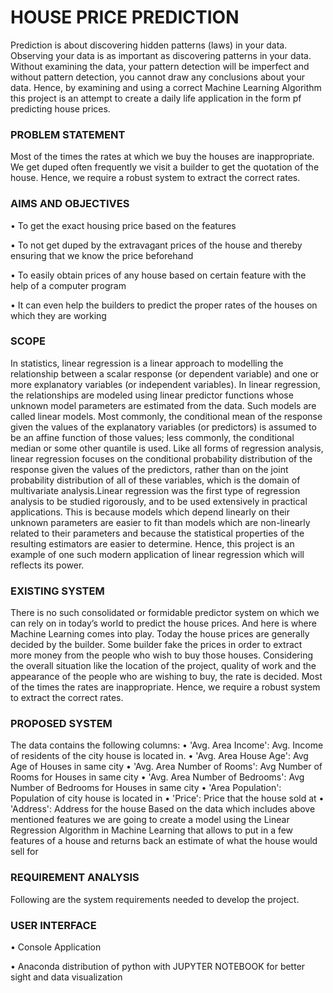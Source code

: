 # HOUSE PRICE PREDICTION

Prediction is about discovering hidden patterns (laws) in your data. Observing your data is as important as discovering patterns in your data. Without examining the data, your pattern detection will be imperfect and without pattern detection, you cannot draw any conclusions about your data. Hence, by examining and using a correct Machine Learning Algorithm this project is an attempt to create a daily life application in the form pf predicting house prices.

### PROBLEM STATEMENT
Most of the times the rates at which we buy the houses are inappropriate. We get duped often frequently we visit a builder to get the quotation of the house. Hence, we require a robust system to extract the correct rates.

### AIMS AND OBJECTIVES
•	To get the exact housing price based on the features

•	To not get duped by the extravagant prices of the house and thereby ensuring that we know the price beforehand

•	To easily obtain prices of any house based on certain feature with the help of a computer program

•	It can even help the builders to predict the proper rates of the houses on which they are working
 

### SCOPE
In statistics, linear regression is a linear approach to modelling the relationship between a scalar response (or dependent variable) and one or more explanatory variables (or independent variables).  In linear regression, the relationships are modeled using linear predictor functions whose unknown model parameters are estimated from the data. Such models are called linear models.  Most commonly, the conditional mean of the response given the values of the explanatory variables (or predictors) is assumed to be an affine function of those values; less commonly, the conditional median or some other quantile is used. Like all forms of regression analysis, linear regression focuses on the conditional probability distribution of the response given the values of the predictors, rather than on the joint probability distribution of all of these variables, which is the domain of multivariate analysis.Linear regression was the first type of regression analysis to be studied rigorously, and to be used extensively in practical applications. This is because models which depend linearly on their unknown parameters are easier to fit than models which are non-linearly related to their parameters and because the statistical properties of the resulting estimators are easier to determine.
Hence, this project is an example of one such modern application of linear regression which will reflects its power.


### EXISTING SYSTEM
There is no such consolidated or formidable predictor system on which we can rely on in today’s world to predict the house prices. And here is where Machine Learning comes into play. Today the house prices are generally decided by the builder. Some builder fake the prices in order to extract more money from the people who wish to buy those houses. Considering the overall situation like the location of the project, quality of work and the appearance of the people who are wishing to buy, the rate is decided. Most of the times the rates are inappropriate. Hence, we require a robust system to extract the correct rates.
	
### PROPOSED SYSTEM
The data contains the following columns:
•	'Avg. Area Income': Avg. Income of residents of the city house is located in.
•	'Avg. Area House Age': Avg Age of Houses in same city
•	'Avg. Area Number of Rooms': Avg Number of Rooms for Houses in same city
•	'Avg. Area Number of Bedrooms': Avg Number of Bedrooms for Houses in same city
•	'Area Population': Population of city house is located in
•	'Price': Price that the house sold at
•	'Address': Address for the house
Based on the data which includes above mentioned features we are going to create a model using the Linear Regression Algorithm in Machine Learning that allows to put in a few features of a house and returns back an estimate of what the house would sell for 

### REQUIREMENT ANALYSIS
Following are the system requirements needed to develop the project.


### USER INTERFACE
•	Console Application

•	Anaconda distribution of python with JUPYTER NOTEBOOK for better sight and data visualization

